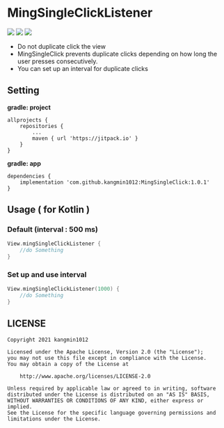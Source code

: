# MingSingleClickListener
[![](https://jitpack.io/v/kangmin1012/MingSingleClick.svg)](https://jitpack.io/#kangmin1012/MingSingleClick) <img src="https://img.shields.io/badge/language-kotlin-blue"> <img src = "https://img.shields.io/badge/version-1.0.0-red">
- Do not duplicate click the view
- MingSingleClick prevents duplicate clicks depending on how long the user presses consecutively.
- You can set up an interval for duplicate clicks

## Setting
**gradle: project**
```
allprojects {
	repositories {
		...
		maven { url 'https://jitpack.io' }
	}
}
```
**gradle: app**
```
dependencies {
	implementation 'com.github.kangmin1012:MingSingleClick:1.0.1'
}
```

## Usage ( for Kotlin )

### Default (interval : 500 ms)
```kotlin
View.mingSingleClickListener {
    //do Something
}
```

### Set up and use interval
```kotlin
View.mingSingleClickListener(1000) {
    //do Something
}
```

## LICENSE
```
Copyright 2021 kangmin1012

Licensed under the Apache License, Version 2.0 (the "License");
you may not use this file except in compliance with the License.
You may obtain a copy of the License at

    http://www.apache.org/licenses/LICENSE-2.0

Unless required by applicable law or agreed to in writing, software
distributed under the License is distributed on an "AS IS" BASIS,
WITHOUT WARRANTIES OR CONDITIONS OF ANY KIND, either express or implied.
See the License for the specific language governing permissions and
limitations under the License.
```
